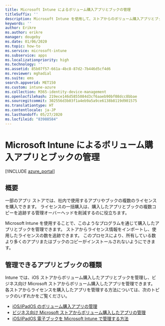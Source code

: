 ```yaml
---
title: Microsoft Intune によるボリューム購入アプリとブックの管理
titleSuffix: ''
description: Microsoft Intune を使用して、ストアからのボリューム購入アプリとブックの使用状況を管理および監視する方法について説明します。"
keywords: ''
author: Erikre
ms.author: erikre
manager: dougeby
ms.date: 01/06/2020
ms.topic: how-to
ms.service: microsoft-intune
ms.subservice: apps
ms.localizationpriority: high
ms.technology: ''
ms.assetid: 85b07f57-661a-4bc8-87d2-7b446d5cf4d6
ms.reviewer: mghadial
ms.suite: ems
search.appverid: MET150
ms.custom: intune-azure
ms.collection: M365-identity-device-management
ms.openlocfilehash: 219ece146d5855084d3cf6aaeb90bf08dcc8bbae
ms.sourcegitcommit: 302556d3b03f1a4eb9a5a9ce6138b8119d901575
ms.translationtype: HT
ms.contentlocale: ja-JP
ms.lasthandoff: 05/27/2020
ms.locfileid: "83988584"
---
```

# <a name="manage-volume-purchased-apps-and-books-with-microsoft-intune"></a>Microsoft Intune によるボリューム購入アプリとブックの管理

[!INCLUDE [azure_portal](../includes/azure_portal.md)]

## <a name="introduction"></a>概要

一部のアプリ ストアでは、社内で使用するアプリやブックの複数のライセンスを購入できます。 ライセンスの一括購入は、購入したアプリとブックの複数コピーを追跡する管理オーバーヘッドを削減するのに役立ちます。

Microsoft Intune を使用することで、このようなプログラムを通じて購入したアプリとブックを管理できます。 ストアからライセンス情報をインポートし、使用したライセンスの数を追跡できます。 このプロセスにより、所有している数より多くのアプリまたはブックのコピーがインストールされないようにできます。

## <a name="which-types-of-apps-and-books-can-you-manage"></a>管理できるアプリとブックの種類

Intune では、iOS ストアからボリューム購入したアプリとブックを管理し、ビジネス向け Microsoft ストアからボリューム購入したアプリを管理できます。 各ストアからライセンスを購入したアプリを管理する方法については、次のトピックのいずれかをご覧ください。

- [iOS/iPadOS のボリューム購入アプリの管理](vpp-apps-ios.md)
- [ビジネス向け Microsoft ストアからボリューム購入したアプリの管理](windows-store-for-business.md)
- [iOS/iPadOS 電子ブックを Microsoft Intune で管理する方法](vpp-ebooks-ios.md)

